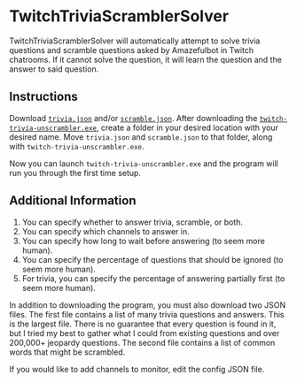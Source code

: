 # TwitchTriviaScramblerSolver

TwitchTriviaScramblerSolver will automatically attempt to solve trivia questions and scramble questions asked by Amazefulbot in Twitch chatrooms. If it cannot solve the question, it will learn the question and the answer to said question.

## Instructions

Download [`trivia.json`](https://github.com/ActuallyGiggles/twitch-trivia-scramble-solver/blob/main/trivia.json) and/or [`scramble.json`](https://github.com/ActuallyGiggles/twitch-trivia-scramble-solver/blob/main/words.json). After downloading the [`twitch-trivia-unscrambler.exe`](https://github.com/ActuallyGiggles/twitch-trivia-scramble-solver/releases/tag/1.0.0), create a folder in your desired location with your desired name. Move `trivia.json` and `scramble.json` to that folder, along with `twitch-trivia-unscrambler.exe`.

Now you can launch `twitch-trivia-unscrambler.exe` and the program will run you through the first time setup.

## Additional Information

1. You can specify whether to answer trivia, scramble, or both.
2. You can specify which channels to answer in.
3. You can specify how long to wait before answering (to seem more human).
4. You can specify the percentage of questions that should be ignored (to seem more human).
5. For trivia, you can specify the percentage of answering partially first (to seem more human).

In addition to downloading the program, you must also download two JSON files. The first file contains a list of many trivia questions and answers. This is the largest file. There is no guarantee that every question is found in it, but I tried my best to gather what I could from existing questions and over 200,000+ jeopardy questions. The second file contains a list of common words that might be scrambled.

If you would like to add channels to monitor, edit the config JSON file.
